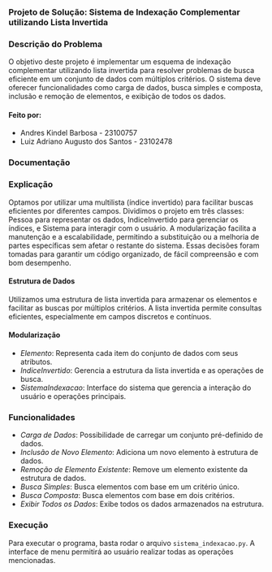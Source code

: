 ### Projeto de Solução: Sistema de Indexação Complementar utilizando Lista Invertida

### Descrição do Problema

O objetivo deste projeto é implementar um esquema de indexação complementar utilizando lista invertida para resolver problemas de busca eficiente em um conjunto de dados com múltiplos critérios. O sistema deve oferecer funcionalidades como carga de dados, busca simples e composta, inclusão e remoção de elementos, e exibição de todos os dados.

#### Feito por:

- Andres Kindel Barbosa - 23100757
- Luiz Adriano Augusto dos Santos - 23102478

### Documentação

### Explicação

Optamos por utilizar uma multilista (índice invertido) para facilitar buscas eficientes por diferentes campos. Dividimos o projeto em três classes: Pessoa para representar os dados, IndiceInvertido para gerenciar os índices, e Sistema para interagir com o usuário. A modularização facilita a manutenção e a escalabilidade, permitindo a substituição ou a melhoria de partes específicas sem afetar o restante do sistema. Essas decisões foram tomadas para garantir um código organizado, de fácil compreensão e com bom desempenho.

#### Estrutura de Dados

Utilizamos uma estrutura de lista invertida para armazenar os elementos e facilitar as buscas por múltiplos critérios. A lista invertida permite consultas eficientes, especialmente em campos discretos e contínuos.

#### Modularização

- *Elemento*: Representa cada item do conjunto de dados com seus atributos.
- *IndiceInvertido*: Gerencia a estrutura da lista invertida e as operações de busca.
- *SistemaIndexacao*: Interface do sistema que gerencia a interação do usuário e operações principais.

### Funcionalidades

- *Carga de Dados*: Possibilidade de carregar um conjunto pré-definido de dados.
- *Inclusão de Novo Elemento*: Adiciona um novo elemento à estrutura de dados.
- *Remoção de Elemento Existente*: Remove um elemento existente da estrutura de dados.
- *Busca Simples*: Busca elementos com base em um critério único.
- *Busca Composta*: Busca elementos com base em dois critérios.
- *Exibir Todos os Dados*: Exibe todos os dados armazenados na estrutura.

### Execução

Para executar o programa, basta rodar o arquivo `sistema_indexacao.py`. A interface de menu permitirá ao usuário realizar todas as operações mencionadas.